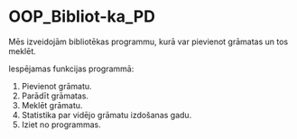 # OOP_Bibliot-ka_PD
Mēs izveidojām bibliotēkas programmu, kurā var pievienot grāmatas un tos meklēt.

Iespējamas funkcijas programmā:
1. Pievienot grāmatu.
2. Parādīt grāmatas.
3. Meklēt grāmatu.
4. Statistika par vidējo grāmatu izdošanas gadu.
5. Iziet no programmas.


